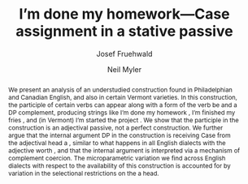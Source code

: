 ---
abstract: "We present an analysis of an understudied construction found in Philadelphian\
  \ and Canadian English, and also in certain Vermont varieties. In this construction,\
  \ the participle of certain verbs can appear along with a form of the verb be and\
  \ a DP complement, producing strings like I\u2019m done my homework , I\u2019m finished\
  \ my fries , and (in Vermont) I\u2019m started the project . We show that the participle\
  \ in the construction is an adjectival passive, not a perfect construction. We further\
  \ argue that the internal argument DP in the construction is receiving Case from\
  \ the adjectival head a , similar to what happens in all English dialects with the\
  \ adjective worth , and that the internal argument is interpreted via a mechanism\
  \ of complement coercion. The microparametric variation we find across English dialects\
  \ with respect to the availability of this construction is accounted for by variation\
  \ in the selectional restrictions on the a head."
author:
- Josef Fruehwald
- Neil Myler
category: paper
doi: 10.1075/lv.15.2.01fru
layout: publication
number: '2'
p_url: http://www.jbe-platform.com/content/journals/10.1075/lv.15.2.01fru
pages: 141--168
published: Linguistic Variation
tags:
- adjective
- canadian english
- case assignment
- microvariation
- philadelphia english
- stative passive
- vermont english
title: "I\u2019m done my homework\u2014Case assignment in a stative passive"
volume: '15'
year: '2015'
---
